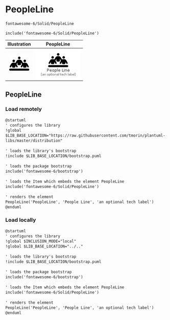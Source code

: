# PeopleLine


```text
fontawesome-6/Solid/PeopleLine
```

```text
include('fontawesome-6/Solid/PeopleLine')
```



| Illustration | PeopleLine |
| :---: | :---: |
| ![illustration for Illustration](../../fontawesome-6/Solid/PeopleLine.png) | ![illustration for PeopleLine](../../fontawesome-6/Solid/PeopleLine.Local.png) |




## PeopleLine

### Load remotely
```plantuml
@startuml
' configures the library
!global $LIB_BASE_LOCATION="https://raw.githubusercontent.com/tmorin/plantuml-libs/master/distribution"

' loads the library's bootstrap
!include $LIB_BASE_LOCATION/bootstrap.puml

' loads the package bootstrap
include('fontawesome-6/bootstrap')

' loads the Item which embeds the element PeopleLine
include('fontawesome-6/Solid/PeopleLine')

' renders the element
PeopleLine('PeopleLine', 'People Line', 'an optional tech label')
@enduml
```

### Load locally
```plantuml
@startuml
' configures the library
!global $INCLUSION_MODE="local"
!global $LIB_BASE_LOCATION="../.."

' loads the library's bootstrap
!include $LIB_BASE_LOCATION/bootstrap.puml

' loads the package bootstrap
include('fontawesome-6/bootstrap')

' loads the Item which embeds the element PeopleLine
include('fontawesome-6/Solid/PeopleLine')

' renders the element
PeopleLine('PeopleLine', 'People Line', 'an optional tech label')
@enduml
```


